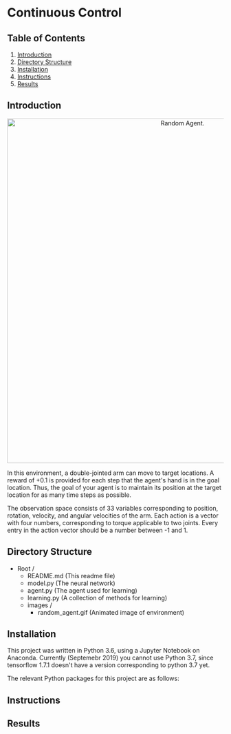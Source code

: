# Continuous Control

## Table of Contents

1. [Introduction](#introduction)
2. [Directory Structure](#directoryStructure)
3. [Installation](#installation)
4. [Instructions](#instructions)
5. [Results](#results)

## Introduction <a name="introduction"></a>
<p align="center">
    <img src="./images/random_agent.gif" width="800" title="Random Agent" alt="Random Agent.">
</p>
In this environment, a double-jointed arm can move to target locations. 
A reward of +0.1 is provided for each step that the agent's hand is in the goal location. 
Thus, the goal of your agent is to maintain its position at the target location for as many time steps 
as possible.

The observation space consists of 33 variables corresponding to position, rotation, velocity, 
and angular velocities of the arm. Each action is a vector with four numbers, corresponding to 
torque applicable to two joints. Every entry in the action vector should be a number between -1 and 1.

## Directory Structure <a name="directoryStructure"></a>

- Root /
    - README.md (This readme file)
    - model.py (The neural network)
    - agent.py (The agent used for learning)
    - learning.py (A collection of methods for learning)
    - images /  
        - random_agent.gif  (Animated image of environment)
        
## Installation <a name="installation"></a>

This project was written in Python 3.6, using a Jupyter Notebook on Anaconda. Currently (Septemebr 2019) you cannot use Python 3.7, since tensorflow 1.7.1 doesn't have a version corresponding to python 3.7 yet.

The relevant Python packages for this project are as follows:

## Instructions <a name="instructions"></a>

## Results <a name="results"></a>

